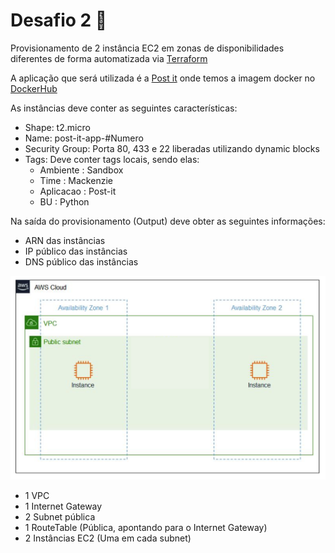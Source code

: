 # Desafio 2 📝

Provisionamento de 2 instância EC2 em zonas de disponibilidades diferentes de forma automatizada via [Terraform](https://www.terraform.io/)

A aplicação que será utilizada é a [Post it](https://github.com/santospedroh/post-it/tree/docker-app) onde temos a imagem docker no [DockerHub](https://hub.docker.com/repository/docker/santospedroh/post-it)

As instâncias deve conter as seguintes características:

* Shape: t2.micro
* Name: post-it-app-#Numero
* Security Group: Porta 80, 433 e 22 liberadas utilizando dynamic blocks
* Tags: Deve conter tags locais, sendo elas:
    - Ambiente : Sandbox
    - Time : Mackenzie
    - Aplicacao : Post-it
    - BU : Python

Na saída do provisionamento (Output) deve obter as seguintes informações:

* ARN das instâncias
* IP público das instâncias
* DNS público das instâncias

![Desafio 02 ](img/desafio-02.png?raw=true "Desafio 02")

* 1 VPC
* 1 Internet Gateway
* 2 Subnet pública
* 1 RouteTable (Pública, apontando para o Internet Gateway)
* 2 Instâncias EC2 (Uma em cada subnet)
